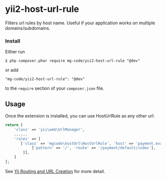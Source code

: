 yii2-host-url-rule
=========
Filters url rules by host name.
Useful if your application works on multiple domains/subdomains.

### Install

Either run

```
$ php composer.phar require mg-code/yii2-host-url-rule "@dev"
```

or add

```
"mg-code/yii2-host-url-rule": "@dev"
```

to the ```require``` section of your `composer.json` file.

Usage
-----

Once the extension is installed, you can use HostUrlRule as any other url:

```php
return [
    'class' => 'yii\web\UrlManager',
    ......
    'rules' => [
       ['class' => 'mgcode\hostUrl\HostUrlRule', 'host' => 'payment.example.com', 'rules' => [
            ['pattern' => '/', 'route' => '/payment/default/index'],
        ]],
    ]
];
```
See [Yii Routing and URL Creation](http://www.yiiframework.com/doc-2.0/guide-runtime-routing.html) for more detail.
